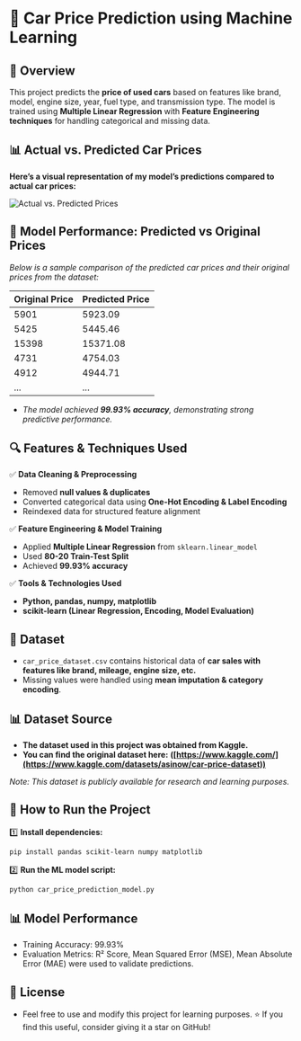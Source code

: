 # 🚗 Car Price Prediction using Machine Learning

## 📌 Overview
This project predicts the **price of used cars** based on features like brand, model, engine size, year, fuel type, and transmission type. The model is trained using **Multiple Linear Regression** with **Feature Engineering techniques** for handling categorical and missing data.

## 📊 Actual vs. Predicted Car Prices

**Here’s a visual representation of my model’s predictions compared to actual car prices:**

![Actual vs. Predicted Prices](https://github.com/user-attachments/assets/7f57323d-38d9-408a-a22b-193f6a4a35e8)

## 🤖 Model Performance: Predicted vs Original Prices

*Below is a sample comparison of the predicted car prices and their original prices from the dataset:*

| Original Price | Predicted Price |
|--------------|----------------|
| 5901        | 5923.09        |
| 5425        | 5445.46        |
| 15398       | 15371.08       |
| 4731        | 4754.03        |
| 4912        | 4944.71        |
| ...         | ...            |

- *The model achieved **99.93% accuracy**, demonstrating strong predictive performance.*

## 🔍 Features & Techniques Used
✅ **Data Cleaning & Preprocessing**  
   - Removed **null values & duplicates**  
   - Converted categorical data using **One-Hot Encoding & Label Encoding**  
   - Reindexed data for structured feature alignment  

✅ **Feature Engineering & Model Training**  
   - Applied **Multiple Linear Regression** from `sklearn.linear_model`  
   - Used **80-20 Train-Test Split**  
   - Achieved **99.93% accuracy**  

✅ **Tools & Technologies Used**  
   - **Python, pandas, numpy, matplotlib**  
   - **scikit-learn (Linear Regression, Encoding, Model Evaluation)**  

## 📂 Dataset  
- `car_price_dataset.csv` contains historical data of **car sales with features like brand, mileage, engine size, etc.**  
- Missing values were handled using **mean imputation & category encoding**.

## 📊 Dataset Source  
- **The dataset used in this project was obtained from Kaggle.**  
- **You can find the original dataset here:** **([https://www.kaggle.com/](https://www.kaggle.com/datasets/asinow/car-price-dataset))**  

*Note: This dataset is publicly available for research and learning purposes.* 

## 🚀 How to Run the Project
1️⃣ **Install dependencies:**  
```bash
pip install pandas scikit-learn numpy matplotlib
```
2️⃣ **Run the ML model script:**

```bash
python car_price_prediction_model.py
```

## 📊 Model Performance
- Training Accuracy: 99.93%
- Evaluation Metrics: R² Score, Mean Squared Error (MSE), Mean Absolute Error (MAE) were used to validate predictions.

## 📜 License
- Feel free to use and modify this project for learning purposes. ⭐ If you find this useful, consider giving it a star on GitHub!
